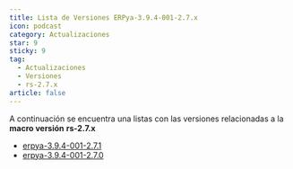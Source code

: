 ```yaml
---
title: Lista de Versiones ERPya-3.9.4-001-2.7.x
icon: podcast
category: Actualizaciones
star: 9
sticky: 9
tag:
  - Actualizaciones
  - Versiones
  - rs-2.7.x
article: false
---
```


A continuación se encuentra una listas con las versiones relacionadas a la **macro versión** **rs-2.7.x**

- [erpya-3.9.4-001-2.7.1](erpya-3.9.4-001-2.7.1.md)
- [erpya-3.9.4-001-2.7.0](erpya-3.9.4-001-2.7.0.md)
